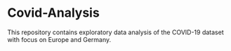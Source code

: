# Covid-Analysis
This repository contains exploratory data analysis of the COVID-19 dataset with focus on Europe and Germany.

